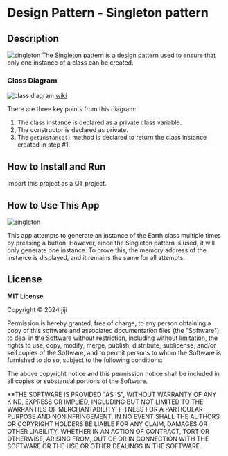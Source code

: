 # Design Pattern - Singleton pattern

## Description

![singleton](https://github.com/jiji-thecat/dp-singleton/assets/104809324/ea021393-4c09-4b4f-a591-1bad4530d7f9)
The Singleton pattern is a design pattern used to ensure that only one instance of a class can be created.

### Class Diagram

![class diagram](https://github.com/jiji-thecat/dp-singleton/assets/104809324/419866cc-6248-459c-bf29-80fb15a957b9)
[wiki](https://ja.wikipedia.org/wiki/Singleton_%E3%83%91%E3%82%BF%E3%83%BC%E3%83%B3)

There are three key points from this diagram:

1. The class instance is declared as a private class variable.
2. The constructor is declared as private.
3. The `getInstance()` method is declared to return the class instance created in step #1.

## How to Install and Run

Import this project as a QT project.

## How to Use This App

![singleton](https://github.com/jiji-thecat/dp-singleton/assets/104809324/ea021393-4c09-4b4f-a591-1bad4530d7f9)

This app attempts to generate an instance of the Earth class multiple times by pressing a button. However, since the Singleton pattern is used, it will only generate one instance. To prove this, the memory address of the instance is displayed, and it remains the same for all attempts.

## License

**MIT License**

Copyright © 2024 jiji

Permission is hereby granted, free of charge, to any person obtaining a copy of this software and associated documentation files (the "Software"), to deal in the Software without restriction, including without limitation, the rights to use, copy, modify, merge, publish, distribute, sublicense, and/or sell copies of the Software, and to permit persons to whom the Software is furnished to do so, subject to the following conditions:

The above copyright notice and this permission notice shall be included in all copies or substantial portions of the Software.

\*\*THE SOFTWARE IS PROVIDED "AS IS", WITHOUT WARRANTY OF ANY KIND, EXPRESS OR IMPLIED, INCLUDING BUT NOT LIMITED TO THE WARRANTIES OF MERCHANTABILITY, FITNESS FOR A PARTICULAR PURPOSE AND NONINFRINGEMENT. IN NO EVENT SHALL THE AUTHORS OR COPYRIGHT HOLDERS BE LIABLE FOR ANY CLAIM, DAMAGES OR OTHER LIABILITY, WHETHER IN AN ACTION OF CONTRACT, TORT OR OTHERWISE, ARISING FROM, OUT OF OR IN CONNECTION WITH THE SOFTWARE OR THE USE OR OTHER DEALINGS IN THE SOFTWARE.
